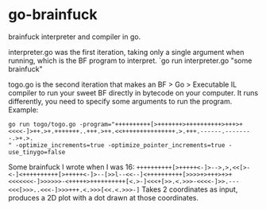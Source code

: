 # go-brainfuck
 brainfuck interpreter and compiler in go.

 interpreter.go was the first iteration, taking only a single argument when running, which is the BF program to interpret. `go run interpreter.go "some brainfuck"

 togo.go is the second iteration that makes an BF > Go > Executable IL compiler to run your sweet BF directly in bytecode on your computer.
 It runs differently, you need to specify some arguments to run the program.
 Example:
 ```
go run togo/togo.go -program="++++++++++[>+++++++>++++++++++>+++>+<<<<-]>++.>+.+++++++..+++.>++.<<+++++++++++++++.>.+++.------.--------.>+.>.
" -optimize_increments=true -optimize_pointer_increments=true -use_tinygo=false
 ```

 Some brainfuck I wrote when I was 16:
 `++++++++++[>+++++<-]>-->,>,<<[>-<-]<++++++++++[>+++++<-]>--[>>l--<<--]<++++++++++[>>>>+>+++>+>+<<<<<<<-]>>>>>>-<+++++>++++++++++[<.>-]<<<+[>>.<.>>>-<<<<-]>>.---<<<[>>>..<<<-]>>>+++.<.>>>[<<.<.>>>-]`
 Takes 2 coordinates as input, produces a 2D plot with a dot drawn at those coordinates.